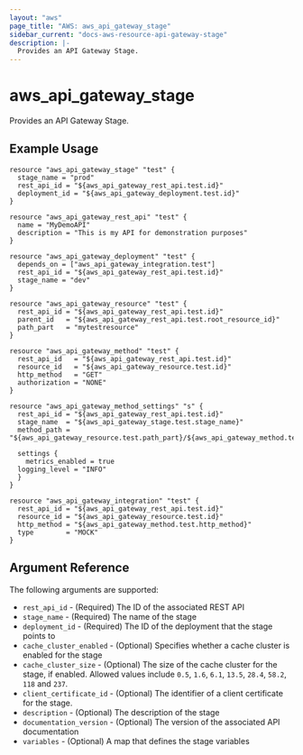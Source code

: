 ```yaml
---
layout: "aws"
page_title: "AWS: aws_api_gateway_stage"
sidebar_current: "docs-aws-resource-api-gateway-stage"
description: |-
  Provides an API Gateway Stage.
---
```


# aws_api_gateway_stage

Provides an API Gateway Stage.

## Example Usage

```hcl
resource "aws_api_gateway_stage" "test" {
  stage_name = "prod"
  rest_api_id = "${aws_api_gateway_rest_api.test.id}"
  deployment_id = "${aws_api_gateway_deployment.test.id}"
}

resource "aws_api_gateway_rest_api" "test" {
  name = "MyDemoAPI"
  description = "This is my API for demonstration purposes"
}

resource "aws_api_gateway_deployment" "test" {
  depends_on = ["aws_api_gateway_integration.test"]
  rest_api_id = "${aws_api_gateway_rest_api.test.id}"
  stage_name = "dev"
}

resource "aws_api_gateway_resource" "test" {
  rest_api_id = "${aws_api_gateway_rest_api.test.id}"
  parent_id   = "${aws_api_gateway_rest_api.test.root_resource_id}"
  path_part   = "mytestresource"
}

resource "aws_api_gateway_method" "test" {
  rest_api_id   = "${aws_api_gateway_rest_api.test.id}"
  resource_id   = "${aws_api_gateway_resource.test.id}"
  http_method   = "GET"
  authorization = "NONE"
}

resource "aws_api_gateway_method_settings" "s" {
  rest_api_id = "${aws_api_gateway_rest_api.test.id}"
  stage_name  = "${aws_api_gateway_stage.test.stage_name}"
  method_path = "${aws_api_gateway_resource.test.path_part}/${aws_api_gateway_method.test.http_method}"

  settings {
    metrics_enabled = true
  logging_level = "INFO"
  }
}

resource "aws_api_gateway_integration" "test" {
  rest_api_id = "${aws_api_gateway_rest_api.test.id}"
  resource_id = "${aws_api_gateway_resource.test.id}"
  http_method = "${aws_api_gateway_method.test.http_method}"
  type        = "MOCK"
}
```

## Argument Reference

The following arguments are supported:

* `rest_api_id` - (Required) The ID of the associated REST API
* `stage_name` - (Required) The name of the stage
* `deployment_id` - (Required) The ID of the deployment that the stage points to
* `cache_cluster_enabled` - (Optional) Specifies whether a cache cluster is enabled for the stage
* `cache_cluster_size` - (Optional) The size of the cache cluster for the stage, if enabled.
	Allowed values include `0.5`, `1.6`, `6.1`, `13.5`, `28.4`, `58.2`, `118` and `237`.
* `client_certificate_id` - (Optional) The identifier of a client certificate for the stage.
* `description` - (Optional) The description of the stage
* `documentation_version` - (Optional) The version of the associated API documentation
* `variables` - (Optional) A map that defines the stage variables
